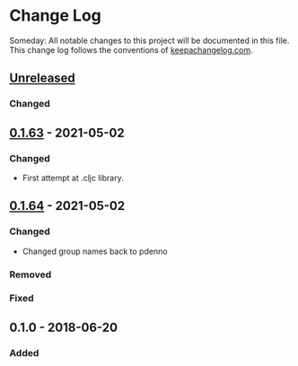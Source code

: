 # Change Log
Someday: All notable changes to this project will be documented in this file. This change log follows the conventions of [keepachangelog.com](http://keepachangelog.com/).

## [Unreleased]
### Changed

## [0.1.63] - 2021-05-02
### Changed
- First attempt at .cljc library. 

## [0.1.64] - 2021-05-02
### Changed
- Changed group names back to pdenno

### Removed

### Fixed

## 0.1.0 - 2018-06-20
### Added

[Unreleased]: https://github.com/pdenno/minizinc-parser/compare/0.1.1...HEAD
[0.1.63]: https://github.com/pdenno/minizinc-parser/compare/0.1.0...0.1.63
[0.1.64]: https://github.com/pdenno/minizinc-parser/compare/0.1.0...0.1.64
